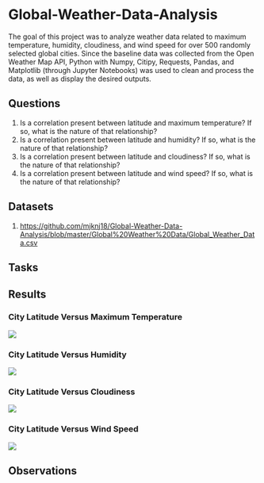 # Global-Weather-Data-Analysis

The goal of this project was to analyze weather data related to maximum temperature, humidity, cloudiness, and wind speed for over 500 randomly selected global cities. Since the baseline data was collected from the Open Weather Map API, Python with Numpy, Citipy, Requests, Pandas, and Matplotlib (through Jupyter Notebooks) was used to clean and process the data, as well as display the desired outputs.

## Questions

1. Is a correlation present between latitude and maximum temperature? If so, what is the nature of that relationship?
2. Is a correlation present between latitude and humidity? If so, what is the nature of that relationship?
3. Is a correlation present between latitude and cloudiness? If so, what is the nature of that relationship?
4. Is a correlation present between latitude and wind speed? If so, what is the nature of that relationship?

## Datasets

1. https://github.com/mjknj18/Global-Weather-Data-Analysis/blob/master/Global%20Weather%20Data/Global_Weather_Data.csv

## Tasks


## Results

### City Latitude Versus Maximum Temperature

<img src = https://github.com/mjknj18/Global-Weather-Data-Analysis/blob/master/Images/City_Latitude_vs_Maximum_Temperature.png>

### City Latitude Versus Humidity

<img src = https://github.com/mjknj18/Global-Weather-Data-Analysis/blob/master/Images/City_Latitude_vs_Humidity.png>

### City Latitude Versus Cloudiness

<img src = https://github.com/mjknj18/Global-Weather-Data-Analysis/blob/master/Images/City_Latitude_vs_Cloudiness.png>

### City Latitude Versus Wind Speed

<img src = https://github.com/mjknj18/Global-Weather-Data-Analysis/blob/master/Images/City_Latitude_vs_Wind_Speed.png>

## Observations

